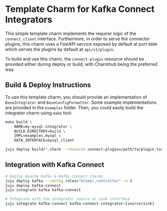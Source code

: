 # Template Charm for Kafka Connect Integrators

This simple template charm implements the requirer logic of the `connect_client` interface. Furthermore, in order to serve the connector plugins, this charm uses a FastAPI service exposed by default at port `8080` which serves the plugins by default at `api/v1/plugin`.

To build and use this charm, the `connect-plugin` resource should be provided either during deploy or build, with Charmhub being the preferred way.

## Build & Deploy Instructions

To use this template charm, you should provide an implementation of `BaseIntegrator` and `BaseConfigFormatter`. Some example implementations are provided in the `examples` folder.  Then, you could easily build the integrator charm using `make` tool:

```bash
make build \
    NAME=my-mysql-integrator \
    BUILD_DIRECTORY=build \
    IMPL=examples.mysql \
    DATA_INTERFACE=mysql_client

juju deploy build/*.charm --resource connect-plugin=/path/to/plugin.tar
```

## Integration with Kafka Connect

```bash
# Deploy Apache Kafka & Kafka Connect charms
juju deploy kafka --config roles="broker,controller" -n 3
juju deploy kafka-connect 
juju integrate kafka kafka-connect

# Integrate with the integrator source or sink interface
juju integrate kafka-connect kafka-connect-integrator:[source|sink]
```
